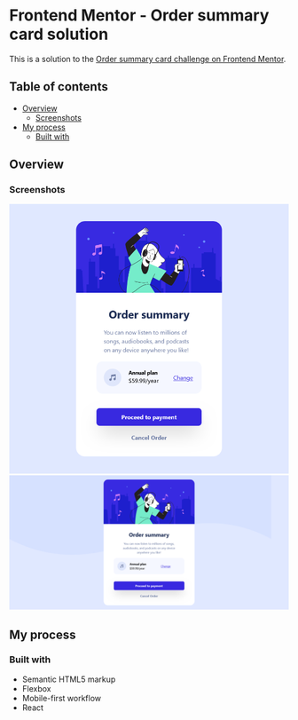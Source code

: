 # Frontend Mentor - Order summary card solution

This is a solution to the [Order summary card challenge on Frontend Mentor](https://www.frontendmentor.io/challenges/order-summary-component-QlPmajDUj).

## Table of contents

- [Overview](#overview)
  - [Screenshots](#screenshots)
- [My process](#my-process)
  - [Built with](#built-with)

## Overview

### Screenshots

![Mobile](./screenshots//mobile.png)
![Desktop](./screenshots/desktop.png)

## My process

### Built with

- Semantic HTML5 markup
- Flexbox
- Mobile-first workflow
- React
